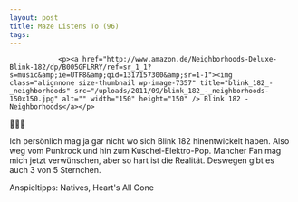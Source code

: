 ```yaml
---
layout: post
title: Maze Listens To (96)
tags:
---
```



                <p><a href="http://www.amazon.de/Neighborhoods-Deluxe-Blink-182/dp/B005GFLRRY/ref=sr_1_1?s=music&amp;ie=UTF8&amp;qid=1317157300&amp;sr=1-1"><img class="alignnone size-thumbnail wp-image-7357" title="blink_182_-_neighborhoods" src="/uploads/2011/09/blink_182_-_neighborhoods-150x150.jpg" alt="" width="150" height="150" /> Blink 182 - Neighborhoods</a></p>
<p>🤘🤘🤘</p>
<p>Ich persönlich mag ja gar nicht wo sich Blink 182 hinentwickelt haben. Also weg vom Punkrock und hin zum Kuschel-Elektro-Pop. Mancher Fan mag mich jetzt verwünschen, aber so hart ist die Realität. Deswegen gibt es auch 3 von 5 Sternchen.</p>
<p>Anspieltipps: Natives, Heart's All Gone</p>
